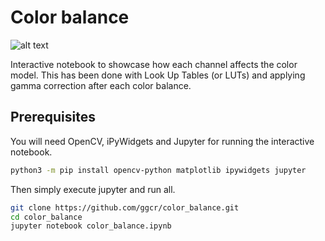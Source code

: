 # Color balance
![alt text](https://i.gyazo.com/cc747f0e1081fdd817d358729cfb13b8.gif)

Interactive notebook to showcase how each channel affects the color model. This has been done with Look Up Tables (or LUTs) and applying gamma correction after each color balance.

## Prerequisites
You will need OpenCV, iPyWidgets and Jupyter for running the interactive notebook.
```bash
python3 -m pip install opencv-python matplotlib ipywidgets jupyter
```

Then simply execute jupyter and run all.
```bash
git clone https://github.com/ggcr/color_balance.git
cd color_balance
jupyter notebook color_balance.ipynb
```

